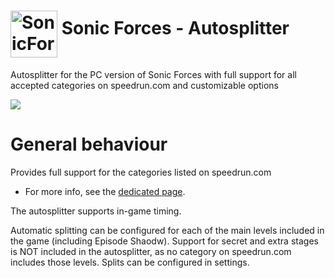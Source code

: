 <h1> <img src="https://raw.githubusercontent.com/SonicSpeedrunning/LiveSplit.SonicForces/main/sonic-forces-logo.svg" alt="SonicForces" height="75" align="middle" /> Sonic Forces - Autosplitter</h1>

Autosplitter for the PC version of Sonic Forces with full support for all accepted categories on speedrun.com and customizable options

<img src="https://raw.githubusercontent.com/SonicSpeedrunning/LiveSplit.SonicForces/main/settings.png">

# General behaviour

Provides full support for the categories listed on speedrun.com
- For more info, see the <a href="https://www.speedrun.com/sonicforces">dedicated page</a>.

The autosplitter supports in-game timing.

Automatic splitting can be configured for each of the main levels included in the game (including Episode Shaodw).
Support for secret and extra stages is NOT included in the autosplitter, as no category on speedrun.com includes those levels.
Splits can be configured in settings.
